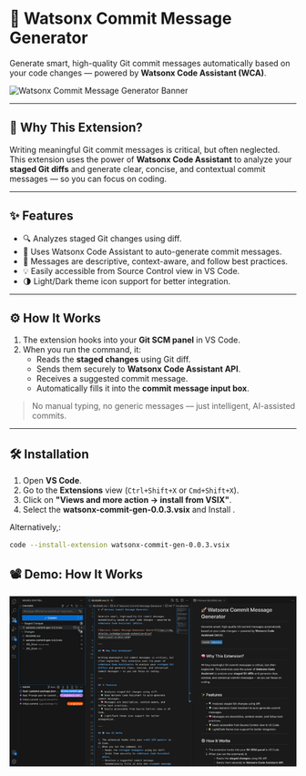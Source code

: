 # 🚀 Watsonx Commit Message Generator

Generate smart, high-quality Git commit messages automatically based on your code changes — powered by **Watsonx Code Assistant (WCA)**.

![Watsonx Commit Message Generator Banner](https://img.shields.io/badge/vscode-extension-blue?logo=visual-studio-code)

---

## 🧠 Why This Extension?

Writing meaningful Git commit messages is critical, but often neglected. This extension uses the power of **Watsonx Code Assistant** to analyze your **staged Git diffs** and generate clear, concise, and contextual commit messages — so you can focus on coding.

---

## ✨ Features

- 🔍 Analyzes staged Git changes using diff.
- 🤖 Uses Watsonx Code Assistant to auto-generate commit messages.
- 🧠 Messages are descriptive, context-aware, and follow best practices.
- 💡 Easily accessible from Source Control view in VS Code.
- 🌗 Light/Dark theme icon support for better integration.

---

## ⚙️ How It Works

1. The extension hooks into your **Git SCM panel** in VS Code.
2. When you run the command, it:
   - Reads the **staged changes** using Git diff.
   - Sends them securely to **Watsonx Code Assistant API**.
   - Receives a suggested commit message.
   - Automatically fills it into the **commit message input box**.

> No manual typing, no generic messages — just intelligent, AI-assisted commits.

---

## 🛠 Installation

1. Open **VS Code**.
2. Go to the **Extensions** view (`Ctrl+Shift+X` or `Cmd+Shift+X`).
3. Click on **"Views and more action -> install from VSIX"**.
4. Select the **watsonx-commit-gen-0.0.3.vsix** and Install .

Alternatively,:

```bash
code --install-extension watsonx-commit-gen-0.0.3.vsix 

```

## 📽 Demo: How It Works

![Demo showing Git commit generation](resources/demo.gif)